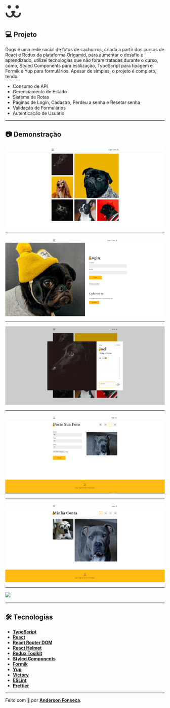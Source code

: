 <div align="center" style="display: flex">
  <img src="./src/assets/dogs.svg" width="50px"/>
</div>

# 

## 💻 Projeto

Dogs é uma rede social de fotos de cachorros, criada a partir dos cursos de React e Redux da plataforma [Origamid](https://www.origamid.com/), para aumentar o desafio e aprendizado, utilizei tecnologias que não foram tratadas durante o curso, como, Styled Components para estilização, TypeScript para tipagem e Formik e Yup para formulários. Apesar de simples, o projeto é completo, tendo:

- Consumo de API
- Gerenciamento de Estado
- Sistema de Rotas
- Páginas de Login, Cadastro, Perdeu a senha e Resetar senha
- Validação de Formulários
- Autenticação de Usuário

___

## 📷 Demonstração

![](./github/home.png)
___
![](./github/login.png)
___
![](./github/modal.png)
___
![](./github/photo-post.png)
___
![](./github/account.png)
___
![](./github/dogs.gif)

___

## :hammer_and_wrench: Tecnologias

- **[TypeScript](https://www.typescriptlang.org/)**
- **[React](https://pt-br.reactjs.org/)**
- **[React Router DOM](https://reactrouter.com/core/guides/philosophy)**
- **[React Helmet](https://github.com/nfl/react-helmet)**
- **[Redux Toolkit](https://redux-toolkit.js.org/)**
- **[Styled Components](https://styled-components.com/)**
- **[Formik](https://formik.org/)**
- **[Yup](https://github.com/jquense/yup)**
- **[Victory](https://formidable.com/open-source/victory/)**
- **[ESLint](https://eslint.org/)**
- **[Prettier](https://prettier.io/)**

___

Feito com 💜 por **[Anderson Fonseca](https://github.com/theandersonfonseca)**. 
